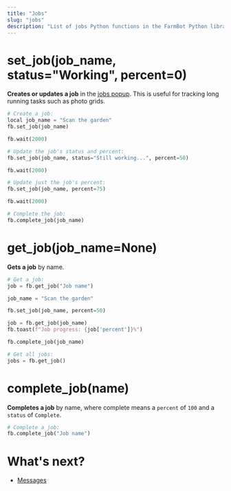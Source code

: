 ```yaml
---
title: "Jobs"
slug: "jobs"
description: "List of jobs Python functions in the FarmBot Python library"
---
```


# set_job(job_name, status="Working", percent=0)

**Creates or updates a job** in the [jobs popup](https://software.farm.bot/docs/jobs-and-logs). This is useful for tracking long running tasks such as photo grids.

```python
# Create a job:
local job_name = "Scan the garden"
fb.set_job(job_name)

fb.wait(2000)

# Update the job's status and percent:
fb.set_job(job_name, status="Still working...", percent=50)

fb.wait(2000)

# Update just the job's percent:
fb.set_job(job_name, percent=75)

fb.wait(2000)

# Complete the job:
fb.complete_job(job_name)
```

# get_job(job_name=None)

**Gets a job** by name.

```python
# Get a job:
job = fb.get_job("Job name")
```

```python
job_name = "Scan the garden"

fb.set_job(job_name, percent=50)

job = fb.get_job(job_name)
fb.toast(f"Job progress: {job['percent']}%")

fb.complete_job(job_name)
```

```python
# Get all jobs:
jobs = fb.get_job()
```

# complete_job(name)

**Completes a job** by name, where complete means a `percent` of `100` and a `status` of `Complete`.

```python
# Complete a job:
fb.complete_job("Job name")
```

# What's next?

 * [Messages](./messages.md)
